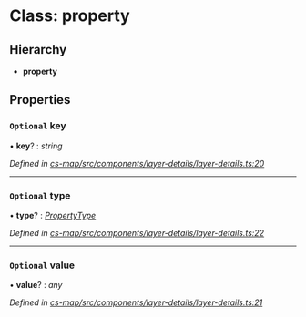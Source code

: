 # Class: property

## Hierarchy

* **property**

## Properties

### `Optional` key

• **key**? : *string*

*Defined in [cs-map/src/components/layer-details/layer-details.ts:20](https://github.com/RichardHovenkamp/csnext/blob/d817caa/packages/cs-map/src/components/layer-details/layer-details.ts#L20)*

___

### `Optional` type

• **type**? : *[PropertyType](_cs_map_src_classes_feature_type_.propertytype.md)*

*Defined in [cs-map/src/components/layer-details/layer-details.ts:22](https://github.com/RichardHovenkamp/csnext/blob/d817caa/packages/cs-map/src/components/layer-details/layer-details.ts#L22)*

___

### `Optional` value

• **value**? : *any*

*Defined in [cs-map/src/components/layer-details/layer-details.ts:21](https://github.com/RichardHovenkamp/csnext/blob/d817caa/packages/cs-map/src/components/layer-details/layer-details.ts#L21)*
